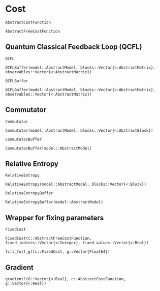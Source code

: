 # Cost

```@docs 
AbstractCostFunction
```
```@docs 
AbstractFreeCostFunction
```
## Quantum Classical Feedback Loop (QCFL) 

```@docs 
QCFL
```
```@docs 
QCFLBuffer(model::AbstractModel, blocks::Vector{<:AbstractMatrix}, observables::Vector{<:AbstractMatrix})
```
```@docs
QCFLBuffer
```
```@docs
QCFLBuffer(model::AbstractModel, blocks::Vector{<:AbstractMatrix}, observables::Vector{<:AbstractMatrix})
```

## Commutator

```@docs 
Commutator
```
```@docs 
Commutator(model::AbstractModel, blocks::Vector{<:AbstractBlock})
```
```@docs
CommutatorBuffer
```
```@docs
CommutatorBuffer(model::AbstractModel)
```

## Relative Entropy

```@docs 
RelativeEntropy
```
```@docs 
RelativeEntropy(model::AbstractModel, blocks::Vector{<:Block})
```
```@docs
RelativeEntropyBuffer
```
```@docs
RelativeEntropyBuffer(model::AbstractModel)
```

## Wrapper for fixing parameters 

```@docs
FixedCost
```
```@docs
FixedCost(c::AbstractFreeCostFunction, fixed_indices::Vector{<:Integer}, fixed_values::Vector{<:Real})
```
```@docs
fill_full_g(fc::FixedCost, g::Vector{Float64}) 
```
## Gradient

```@docs
gradient!(G::Vector{<:Real}, c::AbstractCostFunction, g::Vector{<:Real})
```

